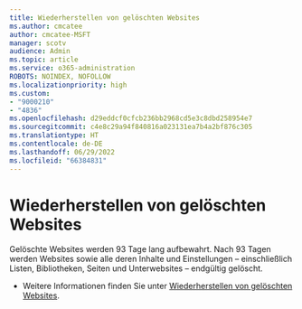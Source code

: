 ```yaml
---
title: Wiederherstellen von gelöschten Websites
ms.author: cmcatee
author: cmcatee-MSFT
manager: scotv
audience: Admin
ms.topic: article
ms.service: o365-administration
ROBOTS: NOINDEX, NOFOLLOW
ms.localizationpriority: high
ms.custom:
- "9000210"
- "4836"
ms.openlocfilehash: d29eddcf0cfcb236bb2968cd5e3c8dbd258954e7
ms.sourcegitcommit: c4e8c29a94f840816a023131ea7b4a2bf876c305
ms.translationtype: HT
ms.contentlocale: de-DE
ms.lasthandoff: 06/29/2022
ms.locfileid: "66384831"
---
```

# <a name="restore-deleted-sites"></a>Wiederherstellen von gelöschten Websites

Gelöschte Websites werden 93 Tage lang aufbewahrt. Nach 93 Tagen werden Websites sowie alle deren Inhalte und Einstellungen – einschließlich Listen, Bibliotheken, Seiten und Unterwebsites – endgültig gelöscht.

- Weitere Informationen finden Sie unter [Wiederherstellen von gelöschten Websites](https://docs.microsoft.com/sharepoint/restore-deleted-site-collection).
